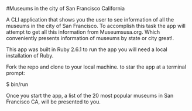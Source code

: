 #Museums in the city of San Francisco California

A CLI application that shows you the user to see information of all the museums in the city of San Francisco. To accomplish this task the app will attempt to get all this information from Museumsusa.org. Which conveniently presents information of museums by state or city great!.

This app was built in Ruby 2.6.1
to run the app you will need a local installation of Ruby.

Fork the  repo and clone to your local machine.
to star the app at a terminal prompt:

$ bin/run

Once you start the  app, a list of the 20 most popular museums in San Francisco CA, will be presented to you.
